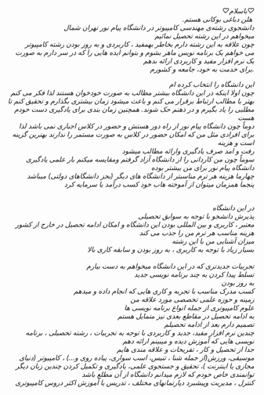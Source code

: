 <I DOCTYPE html>
<html dir="rtl" lang="fa">
<head>
<meta chaset="utf-8">
<title>صفحه‌ی فارسی راست چین میباشد</title>
</head>
<body>
♡باسلام♡
<br> ‌ 
هلن دباغی بوکانی هستم.
<br>
دانشجوی رشته‌ی مهندسی کامپیوتر در دانشگاه پیام نور تهران شمال
<br>
میخواهم در این رشته تحصیل نمائیم  
 <br>
چون علاقه به این رشته دارم بخاطر بهمفید ، کاربردی و به روز بودن  رشته کامپیوتر
<br>
می خواهم یک برنامه نویس ماهر بشوم و بتوانم ایده هایی را که در سر دارم به صورت یک نرم افزار مفید و کاربردی ارائه بدهم
 <br>
 .برای خدمت به خود، جامعه و کشورم 
 <br>
 
 
این دانشگاه را انتخاب کرده ام 
<br>
چون اولا اینکه در این دانشگاه بیشتر مطالب به صورت خودخوان هستند لذا فکر می کنم بهتر با مطالب ارتباط برقرار می کنم و باعث میشود زمان بیشتری  بگذارم و تحقیق کنم تا
<br>
مطلبی را یاد بگیرم  و   در ذهنم حک شوند. همچنین زمان بندی برای یادگیری دست خودم هست
<br>
دوماً چون دانشگاه پیام نور از راه دور هستش و حضور در کلاس اجباری نمی باشد لذا برای افرادی مثل من که امکان حضور در کلاس به صورت مستمر  را ندارند بهترین گزینه است و هزینه
<br>
رفت و امد صرف یادگیری وارائه مطالب میشود
<br>
سوماً چون من کاردانی را از دانشگاه آزاد گرفتم ومقایسه میکنم بار علمی یادگیری دانشگاه پیام نور برای من بیشتر بوده 
<br>
چهارما هزینه هر ترم مناسبتر از دانشگاه های دیگر (بجز دانشگاهای  دولتی)  میباشد
<br>
پنجما همزمان میتوان از آموخته هاب خود کسب درآمد یا سرمایه  کرد  
<br>
 
 در این دانشگاه
 <br>
پذیرش دانشجو با توجه به سوابق تحصیلی
<br>
 معتبر ، کاربری و   بین المللی بودن این دانشگاه و امکان ادامه تحصیل در خارج از کشور 
 <br>
هزینه مناسب هر ترم من را جذب می کند
<br>
میزان آشنایی من با این رشته
<br>
بسیار زیاد با توجه به کاربری ،  به روز بودن و  سابقه کاری بالا  
<br>
تجربیات جدیدتری که در این دانشگاه میخواهم به دست بیارم
<br>
تسلط پیدا کردن به چند برنامه نویسی  جدید
<br>
به روز بودن
<br>
 کسب مدرک مناسب با تجربه و کاری هایی  که انجام داده  و میدهم
 <br>
 زمینه و حوزه علمی تخصصی مورد علاقه من
 <br>
علوم کامپیوتری از جمله انواع برنامه نویسی ها
<br>
به ادامه تحصیل در مقاطع بعدی نیز متمایل هستم
<br>
تصمیم دارم بعد از ادامه تحصیلم
<br>
چندین نرم افزار مفید، جدید و کاربردی با توجه به تجربیات ، رشته تحصیلی ، برنامه نویسی هایی که آموزش دیده و میبینم ارائه دهم
<br>
جدا از تحصیل و کار ، تفریحات و علاقه مندی هایم 
<br>
موسیقی، ورزش(از جمله شنا ، تنیس، اسب سواری، پیاده روی و...)  ، کامپیوتر (دنیای مجازی یا اینترنت )، تحقیق و جستجوی علمی، یادگیری و تکمیل کردن  چندین زبان دیگر
<br>
توانمندی خاص خودم  که لازم میدانم دانشگاه از آن مطلع باشد
<br>
کنترل ، مدیریت  وپیشبرد دپارتمانهای مختلف ،  تدریس یا آموزش اکثر دروس کامپیوتری
<br>
</body>
</html>

 
 
 
 
 
 
 
 
 
 
 
 
 
 
